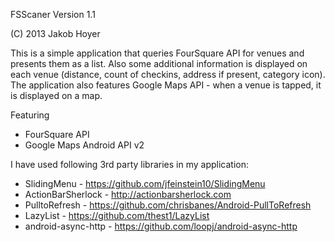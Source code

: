 FSScaner Version 1.1

(C) 2013 Jakob Hoyer

This is a simple application that queries FourSquare API for venues and
presents them as a list. Also some additional information is displayed
on each venue (distance, count of checkins, address if present, category icon).
The application also features Google Maps API - when a venue is tapped,
it is displayed on a map.


Featuring

* FourSquare API
* Google Maps Android API v2



I have used following 3rd party libraries in my application:

* SlidingMenu - https://github.com/jfeinstein10/SlidingMenu
* ActionBarSherlock - http://actionbarsherlock.com
* PulltoRefresh - https://github.com/chrisbanes/Android-PullToRefresh
* LazyList - https://github.com/thest1/LazyList
* android-async-http - https://github.com/loopj/android-async-http



 